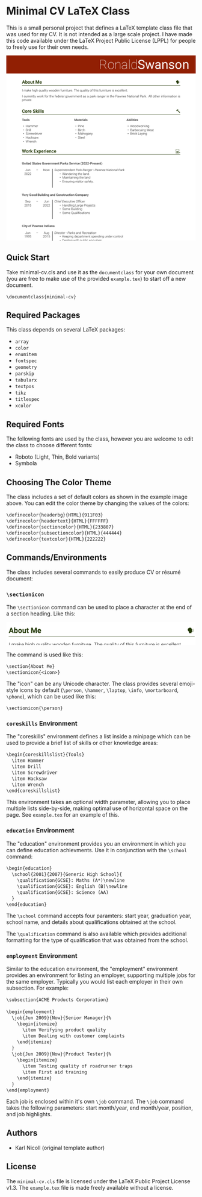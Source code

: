 # Minimal CV LaTeX Class

This is a small personal project that defines a LaTeX template class file that
was used for my CV. It is not intended as a large scale project. I have made
this code available under the LaTeX Project Public License (LPPL) for people to
freely use for their own needs.

![Example CV](images/example.png)

## Quick Start

Take minimal-cv.cls and use it as the `documentclass` for your own document
(you are free to make use of the provided `example.tex`) to start off a new
document.

    \documentclass{minimal-cv}

## Required Packages

This class depends on several LaTeX packages:

* `array`
* `color`
* `enumitem`
* `fontspec`
* `geometry`
* `parskip`
* `tabularx`
* `textpos`
* `tikz`
* `titlespec`
* `xcolor`

## Required Fonts

The following fonts are used by the class, however you are welcome to edit the
class to choose different fonts:

* Roboto (Light, Thin, Bold variants)
* Symbola

## Choosing The Color Theme

The class includes a set of default colors as shown in the example image above.
You can edit the color theme by changing the values of the colors:

    \definecolor{headerbg}{HTML}{911F03}
    \definecolor{headertext}{HTML}{FFFFFF}
    \definecolor{sectioncolor}{HTML}{233807}
    \definecolor{subsectioncolor}{HTML}{444444}
    \definecolor{textcolor}{HTML}{222222}

## Commands/Environments

The class includes several commands to easily produce CV or résumé document:

### `\sectionicon`

The `\sectionicon` command can be used to place a character at the end of a
section heading. Like this:

![Example CV](images/sectionicon.png)

The command is used like this:

    \section{About Me}
    \sectionicon{<icon>}

The "icon" can be any Unicode character. The class provides several emoji-style
icons by default (`\person`, `\hammer`, `\laptop`, `\info`, `\mortarboard`,
`\phone`), which can be used like this:

    \sectionicon{\person}

### `coreskills` Environment

The "coreskills" environment defines a list inside a minipage which can
be used to provide a brief list of skills or other knowledge areas:

    \begin{coreskillslist}{Tools}
      \item Hammer
      \item Drill
      \item Screwdriver
      \item Hacksaw
      \item Wrench
    \end{coreskillslist}

This environment takes an optional  width parameter, allowing you to place
multiple lists side-by-side, making optimal use of horizontal space on the
page. See `example.tex` for an example of this.

### `education` Environment

The "education" environment provides you an environment in which you can define
education achievments. Use it in conjunction with the `\school` command:

    \begin{education}
      \school{2001}{2007}{Generic High School}{
        \qualification{GCSE}: Maths (A*)\newline
        \qualification{GCSE}: English (B)\newline
        \qualification{GCSE}: Science (AA)
      }
    \end{education}

The `\school` command accepts four paramters: start year, graduation year,
school name, and details about qualifications obtained at the school.

The `\qualification` command is also available which provides additional
formatting for the type of qualification that was obtained from the school.

### `employment` Environment

Similar to the education environment, the "employment" environment provides an
environment for listing an employer, supporting multiple jobs for the same
employer. Typically you would list each employer in their own subsection.
For example:

    \subsection{ACME Products Corporation}

    \begin{employment}
      \job{Jun 2009}{Now}{Senior Manager}{%
        \begin{itemize}
          \item Verifying product quality
          \item Dealing with customer complaints
        \end{itemize}
      }
      \job{Jun 2009}{Now}{Product Tester}{%
        \begin{itemize}
          \item Testing quality of roadrunner traps
          \item First aid training
        \end{itemize}
      }
    \end{employment}

Each job is enclosed within it's own `\job` command. The `\job` command takes
the following parameters: start month/year, end month/year, position, and job
highlights.

## Authors

* Karl Nicoll (original template author)

## License

The `minimal-cv.cls` file is licensed under the LaTeX Public Project License
v1.3. The `example.tex` file is made freely available without a license.
